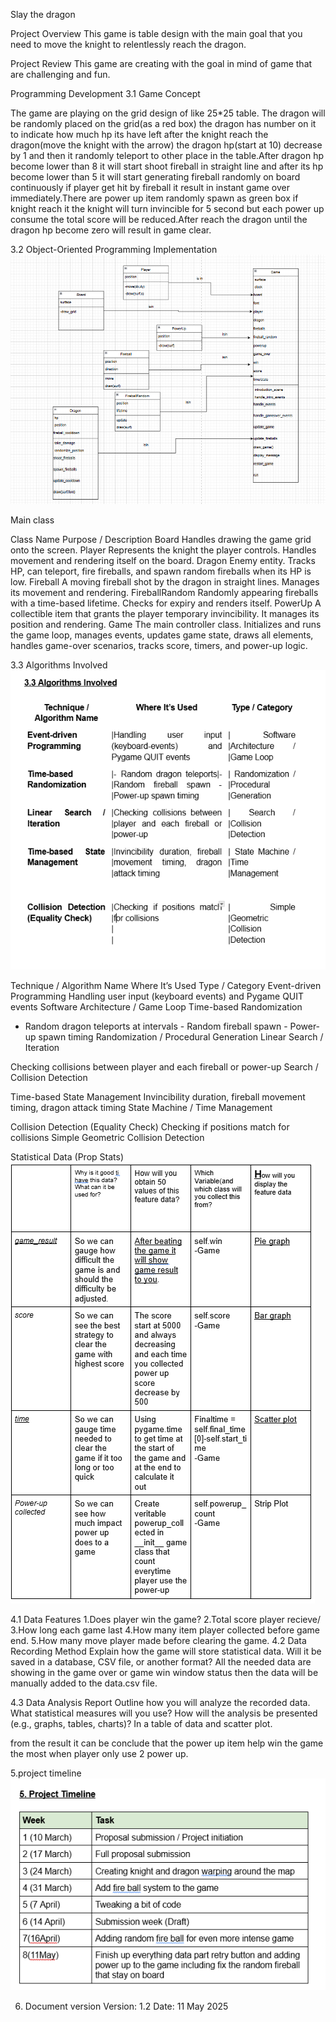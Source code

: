 Slay the dragon

Project Overview
This game is table design with the main goal that you need to move the knight to relentlessly reach the dragon.

Project Review
This game are creating with the goal in mind of game that are challenging and fun.

Programming Development
3.1 Game Concept

The game are playing on the grid design of like 25*25 table. The dragon will be randomly placed on the grid(as a red box) the dragon has number on it to indicate how much hp its have left after the knight reach the dragon(move the knight with the arrow) the dragon hp(start at 10) decrease by 1 and then it randomly teleport to other place in the table.After dragon hp become lower than 8 it will start shoot fireball in straight line and after its hp become lower than 5 it will start generating fireball randomly on board continuously if player get hit by fireball it result in instant game over immediately.There are power up item randomly spawn as green box if knight reach it the knight will turn invincible for 5 second but each power up consume the total score will be reduced.After reach the dragon until the dragon hp become zero will result in game clear.

3.2  Object-Oriented Programming Implementation
![alt text](image-1.png)

Main class

Class Name
Purpose / Description
Board
Handles drawing the game grid onto the screen.
Player
Represents the knight the player controls. Handles movement and rendering itself on the board.
Dragon
Enemy entity. Tracks HP, can teleport, fire fireballs, and spawn random fireballs when its HP is low.
Fireball
A moving fireball shot by the dragon in straight lines. Manages its movement and rendering.
FireballRandom
Randomly appearing fireballs with a time-based lifetime. Checks for expiry and renders itself.
PowerUp
A collectible item that grants the player temporary invincibility. It manages its position and rendering.
Game
The main controller class. Initializes and runs the game loop, manages events, updates game state, draws all elements, handles game-over scenarios, tracks score, timers, and power-up logic.





3.3 Algorithms Involved
![alt text](<Screenshot 2025-05-11 202604.png>)


Technique / Algorithm Name
Where It’s Used
Type / Category
Event-driven Programming
Handling user input (keyboard events) and Pygame QUIT events
Software Architecture / Game Loop
Time-based Randomization
- Random dragon teleports at intervals - Random fireball spawn - Power-up spawn timing
Randomization / Procedural Generation
Linear Search / Iteration

Checking collisions between player and each fireball or power-up
Search / Collision Detection

Time-based State Management
Invincibility duration, fireball movement timing, dragon attack timing
State Machine / Time Management


Collision Detection (Equality Check)
Checking if positions match for collisions
Simple Geometric Collision Detection





Statistical Data (Prop Stats)
![alt text](image.png)




4.1 Data Features
1.Does player win the game?
2.Total score player recieve/
3.How long each game last
4.How many item player collected before game end.
5.How many move player made before clearing the game.
4.2 Data Recording Method
Explain how the game will store statistical data. Will it be saved in a database, CSV file, or another format?
All the needed data are showing in the game over or game win window status then the data will be manually added to the data.csv file.

4.3 Data Analysis Report
Outline how you will analyze the recorded data. What statistical measures will you use? How will the analysis be presented (e.g., graphs, tables, charts)?
In a table of data and scatter plot.

from the result it can be conclude that the power up item help win the game the most when player only use 2 power up.

5.project timeline
![alt text](image-2.png)




6. Document version
Version: 1.2
Date: 11 May 2025

